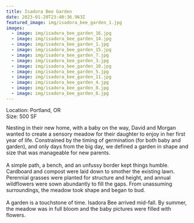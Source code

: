 ```yaml
---
title: Isadora Bee Garden
date: 2023-01-20T23:40:36.963Z
featured_image: img/isadora_bee_garden_1.jpg
images:
  - image: img/isadora_bee_garden_16.jpg
  - image: img/isadora_bee_garden_14.jpg
  - image: img/isadora_bee_garden_1.jpg
  - image: img/isadora_bee_garden_15.jpg
  - image: img/isadora_bee_garden_7.jpg
  - image: img/isadora_bee_garden_3.jpg
  - image: img/isadora_bee_garden_10.jpg
  - image: img/isadora_bee_garden_5.jpg
  - image: img/isadora_bee_garden_11.jpg
  - image: img/isadora_bee_garden_4.jpg
  - image: img/isadora_bee_garden_8.jpg
  - image: img/isadora_bee_garden_6.jpg
---
```

L﻿ocation: Portland, OR\
S﻿ize: 500 SF

Nesting in their new home, with a baby on the way, David and Morgan wanted to create a sensory meadow for their daughter to enjoy in her first year of life. Constrained by the timing of germination (for both baby and garden), and only days from the big day, we defined a garden in shape and size that was manageable for new parents. \
\
A simple path, a bench, and an unfussy border kept things humble.  Cardboard and compost were laid down to smother the existing lawn. Perennial grasses were planted for structure and height, and annual wildflowers were sown abundantly to fill the gaps. From unassuming surroundings, the meadow took shape and began to bud. \
\
A garden is a touchstone of time. Isadora Bee arrived mid-fall. By summer, the meadow was in full bloom and the baby pictures were filled with flowers.
